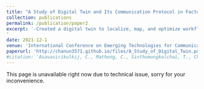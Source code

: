 ```yaml
---
title: "A Study of Digital Twin and Its Communication Protocol in Factory Automation Cell"
collection: publications
permalink: /publication/paper2
excerpt: '-Created a digital twin to localize, map, and optimize workflow of industrial-grade robotics system.<br/> -Performed real-time system data ingestion for multiple machines to work together on the same up-to-date map, supporting the human operator in scaling the systems effectively.
'
date: 2021-12-1
venue: 'International Conference on Emerging Technologies for Communications 2021 (ICETC2021)'
paperurl: 'http://chanun3571.github.io/files/A_Study_of_Digital_Twin.pdf'
#citation: 'Asavasirikulkij, C., Mathong, C., Sinthumongkolchai, T., Chancharoen, R. and Asdornwised, W., 2021. A Study of Digital Twin and Its Communication Protocol in Factory Automation Cell. IEICE Proceedings Series, 68(D4-2).'
---
```

This page is unavailable right now due to technical issue, sorry for your inconvenience.